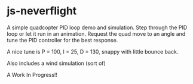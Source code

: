 # js-neverflight

A simple quadcopter PID loop demo and simulation. Step through the PID loop or let it run in an animation. Request the 
quad move to an angle and tune the PID controller for the best response.

A nice tune is P = 100, I = 25, D = 130, snappy with little bounce back.

Also includes a wind simulation (sort of)

A Work In Progress!!
